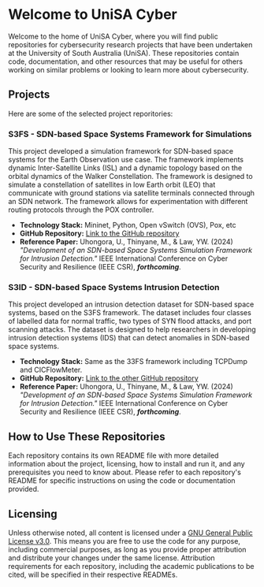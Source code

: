 # Welcome to UniSA Cyber

Welcome to the home of UniSA Cyber, where you will find public repositories for cybersecurity research projects that have been undertaken at the University of South Australia (UniSA). These repositories contain code, documentation, and other resources that may be useful for others working on similar problems or looking to learn more about cybersecurity.

## Projects
Here are some of the selected project reporitories:

### S3FS - SDN-based Space Systems Framework for Simulations
This project developed a simulation framework for SDN-based space systems for the Earth Observation use case. The framework implements dynamic Inter-Satellite Links (ISL) and a dynamic topology based on the orbital dynamics of the Walker Constellation. The framework is designed to simulate a constellation of satellites in low Earth orbit (LEO) that communicate with ground stations via satellite terminals connected through an SDN network. The framework allows for experimentation with different routing protocols through the POX controller.

- **Technology Stack:** Mininet, Python, Open vSwitch (OVS), Pox, etc
- **GitHub Repository:** [Link to the GitHub repository](https://github.com/UniSACyber/S3FS)
- **Reference Paper:** Uhongora, U., Thinyane, M., & Law, YW. (2024) *"Development of an SDN-based Space Systems Simulation Framework for Intrusion Detection."* IEEE International Conference on Cyber Security and Resilience (IEEE CSR), *__forthcoming__*.

### S3ID - SDN-based Space Systems Intrusion Detection
This project developed an intrusion detection dataset for SDN-based space systems, based on the S3FS framework. The dataset includes four classes of labelled data for normal traffic, two types of SYN flood attacks, and port scanning attacks. The dataset is designed to help researchers in developing intrusion detection systems (IDS) that can detect anomalies in SDN-based space systems.

- **Technology Stack:** Same as the 33FS framework including TCPDump and CICFlowMeter.
- **GitHub Repository:** [Link to the other GitHub repository](https://github.com/UniSACyber/S3ID)
- **Reference Paper:** Uhongora, U., Thinyane, M., & Law, YW. (2024) *"Development of an SDN-based Space Systems Simulation Framework for Intrusion Detection."* IEEE International Conference on Cyber Security and Resilience (IEEE CSR), *__forthcoming__*.
  
## How to Use These Repositories
Each repository contains its own README file with more detailed information about the project, licensing, how to install and run it, and any prerequisites you need to know about. Please refer to each repository's README for specific instructions on using the code or documentation provided. 

## Licensing
Unless otherwise noted, all content is licensed under a [GNU General Public License v3.0](https://www.tldrlegal.com/license/gnu-general-public-license-v3-gpl-3). This means you are free to use the code for any purpose, including commercial purposes, as long as you provide proper attribution and distribute your changes under the same license. Attribution requirements for each repository, including the academic publications to be cited, will be specified in their respective READMEs.
